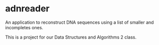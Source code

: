 # adnreader
An application to reconstruct DNA sequences using a list of smaller and incompletes ones.


This is a project for our Data Structures and Algorithms 2 class.
